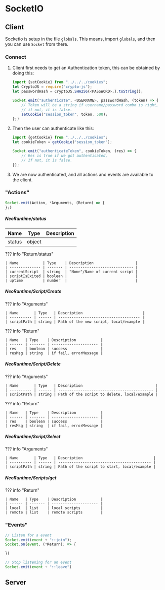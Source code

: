 # SocketIO

## Client
Socketio is setup in the file `globals`.
This means, import `globals`, and then you can use `Socket` from there.

### Connect
1. Client first needs to get an Authentication token,
   this can be obtained by doing this:
   ```javascript
   import {setCookie} from "../../../cookies";
   let CryptoJS = require("crypto-js");
   let passwordHash = CryptoJS.SHA256(<PASSWORD>;).toString();

   Socket.emit("authenticate", <USERNAME>, passwordHash, (token) => {
       // Token will be a string if username/password combo is right,
       // if not, it is false.
       setCookie("session_token", token, 500);
   };)
   ```
2. Then the user can authenticate like this:
    ```javascript
    import {getCookie} from "../../../cookies";
    let cookieToken = getCookie("session_token");

    Socket.emit("authenticateToken", cookieToken, (res) => {
        // Res is true if we got authenticated,
        // If not, it is false.
    });
    ```
3. We are now authenticated, and all actions and events are available to the client.

### "Actions"
```javascript
Socket.emit(Action, *Arguments, (Return) => {
};)
```

##### NeoRuntime/status


| Name   | Type   | Description |
| ------ | ------ | ----------- |
| status | object |             |

??? info "Return/status"

    | Name           | Type    | Description                   |
    | -------------- | ------- | ----------------------------- |
    | currentScript  | string  | "None"/Name of current script |
    | scriptIsExited | boolean |                               |
    | uptime         | number  |                               |

##### NeoRuntime/Script/Create

??? info "Arguments"

    | Name       | Type   | Description                           |
    | ---------- | ------ | ------------------------------------- |
    | scriptPath | string | Path of the new script, local/example |

??? info "Return"

    | Name   | Type    | Description           |
    | ------ | ------- | --------------------- |
    | res    | boolean | success               |
    | resMsg | string  | if fail, errorMessage |


##### NeoRuntime/Script/Delete

??? info "Arguments"

    | Name       | Type   | Description                                 |
    | ---------- | ------ | ------------------------------------------- |
    | scriptPath | string | Path of the script to delete, local/example |

??? info "Return"

    | Name   | Type    | Description           |
    | ------ | ------- | --------------------- |
    | res    | boolean | success               |
    | resMsg | string  | if fail, errorMessage |

##### NeoRuntime/Script/Select

??? info "Arguments"

    | Name       | Type   | Description                                |
    | ---------- | ------ | ------------------------------------------ |
    | scriptPath | string | Path of the script to start, local/example |

##### NeoRuntime/Scripts/get

??? info "Return"

    | Name   | Type    | Description           |
    | ------ | ------- | --------------------- |
    | local  | list    | local scripts         |
    | remote | list    | remote scripts        |

### "Events"
```javascript
// Listen for a event
Socket.emit(event + "::join");
Socket.on(event, (*Return); => {

})
```
```javascript
// Stop listening for an event
Socket.emit(event + "::leave")
```


## Server
